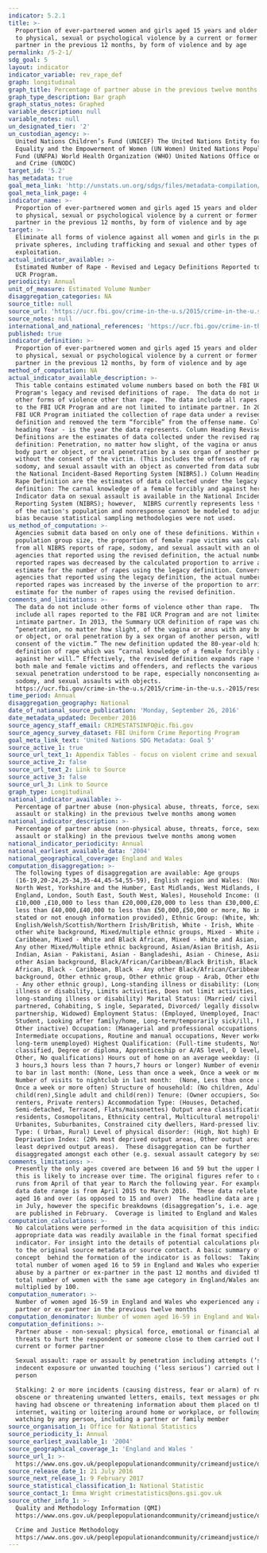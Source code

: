 ```yaml
---
indicator: 5.2.1
title: >-
  Proportion of ever-partnered women and girls aged 15 years and older subjected
  to physical, sexual or psychological violence by a current or former intimate
  partner in the previous 12 months, by form of violence and by age
permalink: /5-2-1/
sdg_goal: 5
layout: indicator
indicator_variable: rev_rape_def
graph: longitudinal
graph_title: Percentage of partner abuse in the previous twelve months among women
graph_type_description: Bar graph
graph_status_notes: Graphed
variable_description: null
variable_notes: null
un_designated_tier: '2'
un_custodian_agency: >-
  United Nations Children’s Fund (UNICEF) The United Nations Entity for Gender
  Equality and the Empowerment of Women (UN Women) United Nations Population
  Fund (UNFPA) World Health Organization (WHO) United Nations Office on Drugs
  and Crime (UNODC)  
target_id: '5.2'
has_metadata: true
goal_meta_link: 'http://unstats.un.org/sdgs/files/metadata-compilation/Metadata-Goal-5.pdf'
goal_meta_link_page: 4
indicator_name: >-
  Proportion of ever-partnered women and girls aged 15 years and older subjected
  to physical, sexual or psychological violence by a current or former intimate
  partner in the previous 12 months, by form of violence and by age
target: >-
  Eliminate all forms of violence against all women and girls in the public and
  private spheres, including trafficking and sexual and other types of
  exploitation.
actual_indicator_available: >-
  Estimated Number of Rape - Revised and Legacy Definitions Reported to the FBI
  UCR Program.
periodicity: Annual
unit_of_measure: Estimated Volume Number
disaggregation_categories: NA
source_title: null
source_url: 'https://ucr.fbi.gov/crime-in-the-u.s/2015/crime-in-the-u.s.-2015/home'
source_notes: null
international_and_national_references: 'https://ucr.fbi.gov/crime-in-the-u.s/2015/crime-in-the-u.s.-2015/home'
published: true
indicator_definition: >-
  Proportion of ever-partnered women and girls aged 15 years and older subjected
  to physical, sexual or psychological violence by a current or former intimate
  partner in the previous 12 months, by form of violence and by age
method_of_computation: NA
actual_indicator_available_description: >-
  This table contains estimated volume numbers based on both the FBI UCR
  Program's legacy and revised definitions of rape.  The data do not include
  other forms of violence other than rape.  The data include all rapes reported
  to the FBI UCR Program and are not limited to intimate partner. In 2013, the
  FBI UCR Program initiated the collection of rape data under a revised
  definition and removed the term “forcible” from the offense name. Column
  heading Year - is the year the data represents. Column Heading Revised Rape
  Definitions are the estimates of data collected under the revised rape
  definition: Penetration, no matter how slight, of the vagina or anus with any
  body part or object, or oral penetration by a sex organ of another person,
  without the consent of the victim. (This includes the offenses of rape,
  sodomy, and sexual assault with an object as converted from data submitted via
  the National Incident-Based Reporting System [NIBRS].) Column Heading Legacy
  Rape Definition are the estimates of data collected under the legacy rape
  definition: The carnal knowledge of a female forcibly and against her will
  Indicator data on sexual assault is available in the National Incident-Based
  Reporting System (NIBRS); however,  NIBRS currently represents less than 30%
  of the nation's population and nonresponse cannot be modeled to adjust for
  bias because statistical sampling methodologies were not used.
us_method_of_computation: >-
  Agencies submit data based on only one of these definitions. Within each
  population group size, the proportion of female rape victims was calculated
  from all NIBRS reports of rape, sodomy, and sexual assault with an object. For
  agencies that reported using the revised definition, the actual number of
  reported rapes was decreased by the calculated proportion to arrive at an
  estimate for the number of rapes using the legacy definition. Conversely, for
  agencies that reported using the legacy definition, the actual number of
  reported rapes was increased by the inverse of the proportion to arrive at an
  estimate for the number of rapes using the revised definition.
comments_and_limitations: >-
  The data do not include other forms of violence other than rape.  The data
  include all rapes reported to the FBI UCR Program and are not limited to
  intimate partner. In 2013, the Summary UCR definition of rape was changed to
  “penetration, no matter how slight, of the vagina or anus with any body part
  or object, or oral penetration by a sex organ of another person, without the
  consent of the victim.” The new definition updated the 80-year-old historical
  definition of rape which was “carnal knowledge of a female forcibly and
  against her will.” Effectively, the revised definition expands rape to include
  both male and female victims and offenders, and reflects the various forms of
  sexual penetration understood to be rape, especially nonconsenting acts of
  sodomy, and sexual assaults with objects.
  https://ucr.fbi.gov/crime-in-the-u.s/2015/crime-in-the-u.s.-2015/resource-pages/rape_addendum-2015-_final
time_period: Annual
disaggregation_geography: National
date_of_national_source_publication: 'Monday, September 26, 2016'
date_metadata_updated: December 2016
source_agency_staff_email: CRIMESTATSINFO@ic.fbi.gov
source_agency_survey_dataset: FBI Uniform Crime Reporting Program
goal_meta_link_text: 'United Nations SDG Metadata: Goal 5'
source_active_1: true
source_url_text_1: Appendix Tables - focus on violent crime and sexual offences
source_active_2: false
source_url_text_2: Link to Source
source_active_3: false
source_url_3: Link to Source
graph_type: Longitudinal
national_indicator_available: >-
  Percentage of partner abuse (non-physical abuse, threats, force, sexual
  assault or stalking) in the previous twelve months among women
national_indicator_description: >-
  Percentage of partner abuse (non-physical abuse, threats, force, sexual
  assault or stalking) in the previous twelve months among women
national_indicator_periodicity: Annual
national_earliest_available_data: '2004'
national_geographical_coverage: England and Wales
computation_disaggregation: >-
  The following types of disaggregation are available: Age groups
  (16-19,20-24,25-34,35-44,45-54,55-59), English region and Wales: (North East,
  North West, Yorkshire and the Humber, East Midlands, West Midlands, East of
  England, London, South East, South West, Wales), Household Income: (Less than
  £10,000 ,£10,000 to less than £20,000,£20,000 to less than £30,000,£30,000 to
  less than £40,000,£40,000 to less than £50,000,£50,000 or more, No income
  stated or not enough information provided), Ethnic Group: (White, White -
  English/Welsh/Scottish/Northern Irish/British, White - Irish, White - Any
  other white background, Mixed/multiple ethnic groups, Mixed - White and Black
  Caribbean, Mixed - White and Black African, Mixed - White and Asian, Mixed -
  Any other Mixed/Multiple ethnic background, Asian/Asian British, Asian -
  Indian, Asian - Pakistani, Asian - Bangladeshi, Asian - Chinese, Asian - Any
  other Asian background, Black/African/Caribbean/Black British, Black -
  African, Black - Caribbean, Black - Any other Black/African/Caribbean
  background, Other ethnic group, Other ethnic group - Arab, Other ethnic group
  - Any other ethnic group), Long-standing illness or disability: (Long-standing
  illness or disability, Limits activities, Does not limit activities, No
  long-standing illness or disability) Marital Status: (Married/ civil
  partnered, Cohabiting, S ingle, Separated, Divorced/ legally dissolved
  partnership, Widowed) Employment Status: (Employed, Unemployed, Inactive,
  Student, Looking after family/home, Long-term/temporarily sick/ill, Retired,
  Other inactive) Occupation: (Managerial and professional occupations,
  Intermediate occupations, Routine and manual occupations, Never worked and
  long-term unemployed) Highest Qualification: (Full-time students, Not
  classified, Degree or diploma, Apprenticeship or A/AS level, O level/GCSE,
  Other, No qualifications) Hours out of home on an average weekday: (Less than
  3 hours,3 hours less than 7 hours,7 hours or longer) Number of evening visits
  to bar in last month: (None, Less than once a week, Once a week or more often)
  Number of visits to nightclub in last month:  (None, Less than once a week,
  Once a week or more often) Structure of household: (No children, Adults and
  child(ren),Single adult and child(ren)) Tenure: (Owner occupiers, Social
  renters, Private renters) Accommodation Type: (Houses, Detached,
  Semi-detached, Terraced, Flats/maisonettes) Output area classification: (Rural
  residents, Cosmopolitans, Ethnicity central, Multicultural metropolitans,
  Urbanites, Suburbanites, Constrained city dwellers, Hard-pressed living) Area
  Type: ( Urban, Rural) Level of physical disorder: (High, Not high) Employment
  Deprivation Index: (20% most deprived output areas, Other output areas,20%
  least deprived output areas).  These disaggregation can be further
  disaggregated amongst each other (e.g. sexual assault category by sex). 
comments_limitations: >-
  Presently the only ages covered are between 16 and 59 but the upper bound of
  this is likely to increase over time. The original figures refer to data that
  runs from April of that year to March the following year. For example 2015
  data date range is from April 2015 to March 2016.  These data relate to women
  aged 16 and over (as opposed to 15 and over)  The headline data are published
  in July, however the specific breakdowns (disaggregation’s, i.e. age,  etc)
  are published in February.  Coverage is limited to England and Wales.
computation_calculations: >-
  No calculations were performed in the data acquisition of this indicator as
  appropriate data was readily available in the final format specified by this
  indicator. For insight into the details of potential calculations please refer
  to the original source metadata or source contact. A basic summary of the
  concept  behind the formation of the indicator is as follows:  Taking the
  total number of women aged 16 to 59 in England and Wales who experienced any
  abuse by a partner or ex-partner in the past 12 months and divided this by the
  total number of women with the same age category in England/Wales and
  multiplied by 100. 
computation_numerator: >-
  Number of women aged 16-59 in England and Wales who experienced any abuse by a
  partner or ex-partner in the previous twelve months
computation_denominator: Number of women aged 16-59 in England and Wales
computation_definitions: >-
  Partner abuse - non-sexual: physical force, emotional or financial abuse or
  threats to hurt the respondent or someone close to them carried out by a
  current or former partner

  Sexual assault: rape or assault by penetration including attempts (‘serious’),
  indecent exposure or unwanted touching (‘less serious’) carried out by any
  person

  Stalking: 2 or more incidents (causing distress, fear or alarm) of receiving
  obscene or threatening unwanted letters, emails, text messages or phone calls,
  having had obscene or threatening information about them placed on the
  internet, waiting or loitering around home or workplace, or following or
  watching by any person, including a partner or family member
source_organisation_1: Office for National Statistics
source_periodicity_1: Annual
source_earliest_available_1: '2004'
source_geographical_coverage_1: 'England and Wales '
source_url_1: >-
  https://www.ons.gov.uk/peoplepopulationandcommunity/crimeandjustice/datasets/appendixtablesfocusonviolentcrimeandsexualoffences
source_release_date_1: 21 July 2016
source_next_release_1: 9 February 2017
source_statistical_classification_1: National Statistic
source_contact_1: Emma Wright crimestatistics@ons.gsi.gov.uk
source_other_info_1: >-
  Quality and Methodology Information (QMI)
  https://www.ons.gov.uk/peoplepopulationandcommunity/crimeandjustice/qmis/crimeandjusticeqmi

  Crime and Justice Methodology
  https://www.ons.gov.uk/peoplepopulationandcommunity/crimeandjustice/methodologies/crimeandjusticemethodology
---
```

